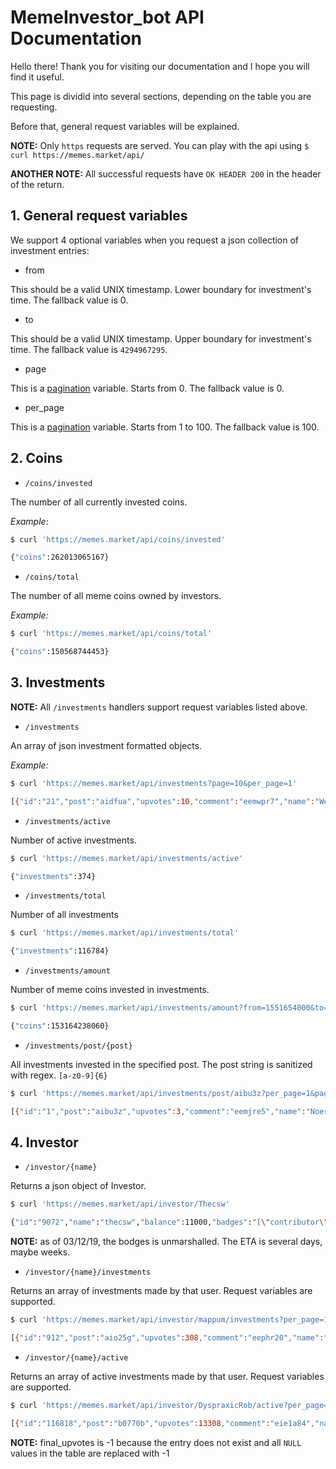 # MemeInvestor_bot API Documentation

Hello there! Thank you for visiting our documentation and I hope you will find it useful.

This page is dividid into several sections, depending on the table you are requesting.

Before that, general request variables will be explained.

**NOTE:** Only `https` requests are served. You can play with the api using `$ curl https://memes.market/api/`

**ANOTHER NOTE:** All successful requests have `OK HEADER 200` in the header of the return.

## 1. General request variables

We support 4 optional variables when you request a json collection of investment entries:
 - from
 
 This should be a valid UNIX timestamp. Lower boundary for investment's time. The fallback value is 0.
 
 - to
 
 This should be a valid UNIX timestamp. Upper boundary for investment's time. The fallback value is `4294967295`.
 
 - page
 
 This is a [pagination](https://en.wikipedia.org/wiki/Pagination) variable. Starts from 0. The fallback value is 0.
 
 - per_page

 This is a [pagination](https://en.wikipedia.org/wiki/Pagination) variable. Starts from 1 to 100. The fallback value is 100.

## 2. Coins

 - `/coins/invested`
 
 The number of all currently invested coins.
 
 _Example:_
 ``` bash
 $ curl 'https://memes.market/api/coins/invested'
 
 {"coins":262013065167}
 ```
 
 - `/coins/total`

 The number of all meme coins owned by investors.

_Example:_
 ``` bash
 $ curl 'https://memes.market/api/coins/total'
 
 {"coins":150568744453}
 ```

## 3. Investments

**NOTE:** All `/investments` handlers support request variables listed above.

 - `/investments`
 
 An array of json investment formatted objects.
 
 _Example:_
 ``` bash
 $ curl 'https://memes.market/api/investments?page=10&per_page=1'
 
 [{"id":"21","post":"aidfua","upvotes":10,"comment":"eemwpr7","name":"Weam86","amount":100,"time":1548098074,"done":true,"response":"eemwqbe","final_upvotes":38,"profit":-86}]
 ```
 
 - `/investments/active`
 
 Number of active investments.
 
 ``` bash
 $ curl 'https://memes.market/api/investments/active'
 
 {"investments":374}
 ```
 
 - `/investments/total`
 
 Number of all investments
 
 ``` bash
 $ curl 'https://memes.market/api/investments/total'
 
 {"investments":116784}
 ```
 
 - `/investments/amount`
 
 Number of meme coins invested in investments.
 
 ``` bash
 $ curl 'https://memes.market/api/investments/amount?from=1551654000&to=1551740400'
 
 {"coins":153164238060}
 ```
 
 - `/investments/post/{post}`

All investments invested in the specified post. The post string is sanitized with regex. `[a-z0-9]{6}`

 ``` bash
 $ curl 'https://memes.market/api/investments/post/aibu3z?per_page=1&page=0'
 
 [{"id":"1","post":"aibu3z","upvotes":3,"comment":"eemjre5","name":"Noerdy","amount":100,"time":1548089163,"done":true,"response":"eemjs3d","final_upvotes":9,"profit":-94}]
 ```

## 4. Investor

 - `/investor/{name}`

 Returns a json object of Investor.
 
 ``` bash
 $ curl 'https://memes.market/api/investor/Thecsw'
 
 {"id":"9072","name":"thecsw","balance":11000,"badges":"[\"contributor\"]"}
 ```

 **NOTE:** as of 03/12/19, the bodges is unmarshalled. The ETA is several days, maybe weeks.

- `/investor/{name}/investments`

Returns an array of investments made by that user. Request variables are supported.

``` bash
$ curl 'https://memes.market/api/investor/mappum/investments?per_page=1&page=0'

[{"id":"912","post":"aio25g","upvotes":308,"comment":"eephr20","name":"mappum","amount":1000,"time":1548181211,"done":true,"response":"eephrsx","final_upvotes":10137,"success":true,"profit":25}]
```

- `/investor/{name}/active`

Returns an array of active investments made by that user. Request variables are supported.

``` bash
$ curl 'https://memes.market/api/investor/DyspraxicRob/active?per_page=1&page=0'

[{"id":"116818","post":"b0770b","upvotes":13308,"comment":"eie1a84","name":"DyspraxicRob","amount":5000,"time":1552432030,"response":"eie1anw","final_upvotes":-1}]
```

**NOTE:** final_upvotes is -1 because the entry does not exist and all `NULL` values in the table are replaced with -1
